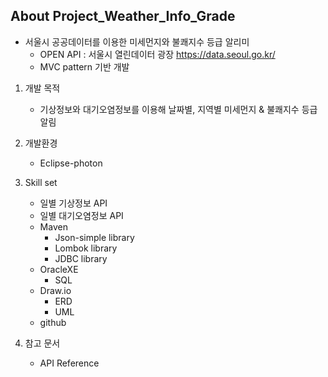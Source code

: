 ## About Project_Weather_Info_Grade
* 서울시 공공데이터를 이용한 미세먼지와 불쾌지수 등급 알리미
  * OPEN API : 서울시 열린데이터 광장 <https://data.seoul.go.kr/>
  * MVC pattern 기반 개발

1. 개발 목적
    * 기상정보와 대기오염정보를 이용해 날짜별, 지역별 미세먼지 & 불쾌지수 등급 알림

2. 개발환경
    * Eclipse-photon
 
3. Skill set
    * 일별 기상정보 API
    * 일별 대기오염정보 API
    * Maven
      * Json-simple library
      * Lombok library
      * JDBC library
    * OracleXE
      * SQL
    * Draw.io
      * ERD
      * UML
    * github

4. 참고 문서
    * API Reference
 
